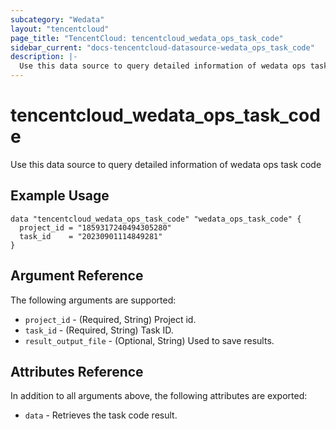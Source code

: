 ```yaml
---
subcategory: "Wedata"
layout: "tencentcloud"
page_title: "TencentCloud: tencentcloud_wedata_ops_task_code"
sidebar_current: "docs-tencentcloud-datasource-wedata_ops_task_code"
description: |-
  Use this data source to query detailed information of wedata ops task code
---
```


# tencentcloud_wedata_ops_task_code

Use this data source to query detailed information of wedata ops task code

## Example Usage

```hcl
data "tencentcloud_wedata_ops_task_code" "wedata_ops_task_code" {
  project_id = "1859317240494305280"
  task_id    = "20230901114849281"
}
```

## Argument Reference

The following arguments are supported:

* `project_id` - (Required, String) Project id.
* `task_id` - (Required, String) Task ID.
* `result_output_file` - (Optional, String) Used to save results.

## Attributes Reference

In addition to all arguments above, the following attributes are exported:

* `data` - Retrieves the task code result.


